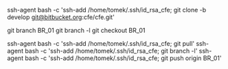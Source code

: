 ssh-agent bash -c 'ssh-add /home/tomek/.ssh/id_rsa_cfe; git clone -b develop git@bitbucket.org:cfe/cfe.git'
 
git branch BR_01
git branch -l
git checkout BR_01


ssh-agent bash -c 'ssh-add /home/tomek/.ssh/id_rsa_cfe; git pull'
ssh-agent bash -c 'ssh-add /home/tomek/.ssh/id_rsa_cfe; git branch -l'
ssh-agent bash -c 'ssh-add /home/tomek/.ssh/id_rsa_cfe; git push origin BR_01'
